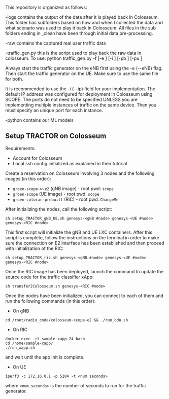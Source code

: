 This repository is organized as follows:

-logs contains the output of the data after it is played back in Colosseum. This folder has subfolders based on how and when I collected the data and what scenario was used to play it back in Colosseum. All files in the sub folders ending in _clean have been through initial data pre-processing.

-raw contains the captured real user traffic data 

-traffic_gen.py this is the script used to play back the raw data in colosseum.
To use: python traffic_gen.py -f <playback file name> [-e <specify if this is the base station>] [-i <Distant end IP address>] [-pb <eNB port>] [-pu <UE port>]

Always start the traffic generator on the eNB first using the -e (--eNB) flag.
Then start the traffic generator on the UE. Make sure to use the same file for both. 

It is recommended to use the -i (--ip) field for your implementation. The default IP address was configured for deployment in Colosseum using SCOPE. 
The ports do not need to be specified UNLESS you are implementing multiple instances of traffic on the same device. Then you must specify an unique port for each instance.

-python contains our ML models

## Setup TRACTOR on Colosseum
Requirements: 
  - Account for Colosseum
  - Local ssh config initialized as explained in their tutorial

Create a reservation on Colosseum involving 3 nodes and the following images (in this order):
- `groen-scope-w-e2` (gNB image) - root pwd: `scope`
- `groen-scope` (UE image) - root pwd: `scope`
- `groen-coloran-prebuilt` (RIC) - root pwd: `ChangeMe`

After initializing the nodes, call the following script:
```
sh setup_TRACTOR_gNB_UE.sh genesys-<gNB #node> genesys-<UE #node> genesys-<RIC #node>
```
This first script will initialize the gNB and UE LXC containers. After this script is complete, follow the instructions on the terminal in order to make sure the connection on E2 interface has been established and then proceed with initialization of the RIC:
```
sh setup_TRACTOR_ric.sh genesys-<gNB #node> genesys-<UE #node> genesys-<RIC #node>
```
Once the RIC image has been deployed, launch the command to update the source code for the traffic classifier xApp:
```
sh transfer2Colosseum.sh genesys-<RIC #node>
```
Once the nodes have been initialized, you can connect to each of them and run the following commands (in this order):
  - On gNB
  ```
  cd /root/radio_code/colosseum-scope-e2 && ./run_odu.sh
  ```
  - On RIC
  ```
  docker exec -it sample-xapp-24 bash
  cd /home/sample-xapp/
  ./run_xapp.sh
  ```
  and wait until the app init is complete.
  - On UE
  ```
  iperf3 -c 172.16.0.1 -p 5204 -t <num seconds>
  ```
  where `<num seconds>` is the number of seconds to run for the traffic generator.
